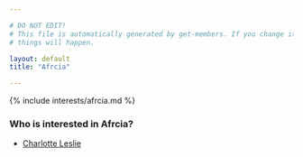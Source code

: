```yaml
---

# DO NOT EDIT!
# This file is automatically generated by get-members. If you change it, bad
# things will happen.

layout: default
title: "Afrcia"

---
```


{% include interests/afrcia.md %}

### Who is interested in Afrcia?


* [Charlotte Leslie](members/charlotte-leslie.html)

